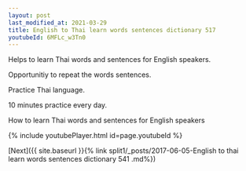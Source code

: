 ```yaml
---
layout: post
last_modified_at: 2021-03-29
title: English to Thai learn words sentences dictionary 517 
youtubeId: 6MFLc_w3Tn0
---
```

 
 
Helps to learn Thai words and sentences for English speakers.

Opportunitiy to repeat the words sentences. 

Practice Thai language. 
 
10 minutes practice every day. 
 
How to learn Thai words and sentences for English speakers 
 
{% include youtubePlayer.html id=page.youtubeId %}
 
 
[Next]({{ site.baseurl }}{% link  split1/_posts/2017-06-05-English to thai learn words sentences dictionary 541 .md%})
 
